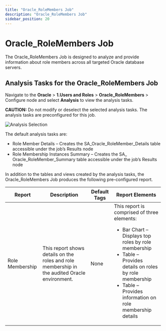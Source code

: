 ```yaml
---
title: "Oracle_RoleMembers Job"
description: "Oracle_RoleMembers Job"
sidebar_position: 20
---
```


# Oracle_RoleMembers Job

The Oracle_RoleMembers Job is designed to analyze and provide information about role members across
all targeted Oracle database servers.

## Analysis Tasks for the Oracle_RoleMembers Job

Navigate to the **Oracle** > **1.Users and Roles** > **Oracle_RoleMembers** > Configure node and
select **Analysis** to view the analysis tasks.

**CAUTION:** Do not modify or deselect the selected analysis tasks. The analysis tasks are
preconfigured for this job.

![Analysis Selection](/img/product_docs/accessanalyzer/11.6/solutions/databases/oracle/usersroles/jobgroup22.webp)

The default analysis tasks are:

- Role Member Details – Creates the SA_Oracle_RoleMember_Details table accessible under the job’s
  Results node
- Role Membership Instances Summary – Creates the SA_ Oracle_RoleMember_Summary table accessible
  under the job’s Results node

In addition to the tables and views created by the analysis tasks, the Oracle_RoleMembers Job
produces the following pre-configured report.

| Report          | Description                                                                                   | Default Tags | Report Elements                                                                                                                                                                                                                              |
| --------------- | --------------------------------------------------------------------------------------------- | ------------ | -------------------------------------------------------------------------------------------------------------------------------------------------------------------------------------------------------------------------------------------- |
| Role Membership | This report shows details on the roles and role membership in the audited Oracle environment. | None         | This report is comprised of three elements: <ul><li>Bar Chart – Displays top roles by role membership</li><li>Table – Provides details on roles by role membership</li><li>Table – Provides information on role membership details</li></ul> |


